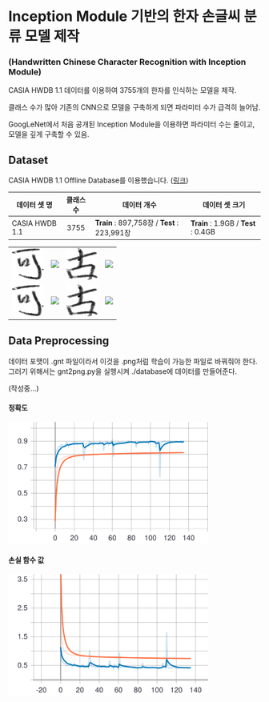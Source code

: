 # Inception Module 기반의 한자 손글씨 분류 모델 제작
### (Handwritten Chinese Character Recognition with Inception Module)

CASIA HWDB 1.1 데이터를 이용하여 3755개의 한자를 인식하는 모델을 제작.

클래스 수가 많아 기존의 CNN으로 모델을 구축하게 되면 파라미터 수가 급격히 늘어남.

GoogLeNet에서 처음 공개된 Inception Module을 이용하면 파라미터 수는 줄이고, 모델을 깊게 구축할 수 있음.

## Dataset
CASIA HWDB 1.1 Offline Database를 이용했습니다. (<a href="http://www.nlpr.ia.ac.cn/databases/handwriting/Download.html">링크</a>)

|데이터 셋 명|클래스 수|데이터 개수|데이터 셋 크기|
|---------| :--------: |----------|----|
| CASIA HWDB 1.1 | <center>3755</center> | **Train** : 897,758장 / **Test** : 223,991장 | **Train** : 1.9GB / **Test** : 0.4GB |

<table>
  <tbody>
    <tr>
      <td>
        <img src="./assets/可.png">
      </td>
      <td>
        <img src="./assets/干.png">
      </td>
      <td>
        <img src="./assets/古.png">
      </td>
      <td>
        <img src="./assets/介.png">
      </td>
    </tr>
    <tr>
      <td>
        <img src="./assets/可.png">
      </td>
      <td>
        <img src="./assets/干.png">
      </td>
      <td>
        <img src="./assets/古.png">
      </td>
      <td>
        <img src="./assets/介.png">
      </td>
    </tr>
  </tbody>
</table>

## Data Preprocessing
데이터 포맷이 .gnt 파일이라서 이것을 .png처럼 학습이 가능한 파일로 바꿔줘야 한다.
그러기 위해서는 gnt2png.py을 실행시켜 ./database에 데이터를 만들어준다.

(작성중...)

#### 정확도
<img src="./assets/epoch_accuracy.svg" width="400px" alt="epoch accuracy">

#### 손실 함수 값
<img src="./assets/epoch_loss.svg" width="400px" alt="epoch loss">
